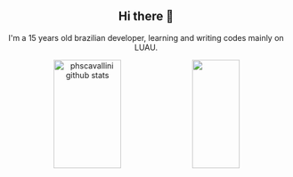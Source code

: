 <h2 align="center">Hi there 👋</h2>

<p align="center">I'm a 15 years old brazilian developer, learning and writing codes mainly on LUAU.</p>

<div align="center">  
  <img width="49%" height="195px" src="https://github-readme-stats.vercel.app/api?username=phscavallini&show_icons=true&count_private=true&hide_border=true&theme=maroongold" alt="phscavallini github stats"/> 
  <img width="41%" height="195px" src="https://github-readme-stats.vercel.app/api/top-langs/?username=phscavallini&layout=compact&hide_border=true&theme=maroongold"/>
</div>
